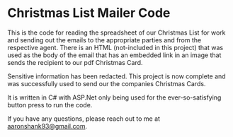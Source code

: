 # Christmas List Mailer Code

This is the code for reading the spreadsheet of our Christmas List for work and sending out the emails to the appropriate parties and from the respective agent. There is an HTML (not-included in this project) that was used as the body of the email that has an embedded link in an image that sends the recipient to our pdf Christmas Card.

Sensitive information has been redacted. This project is now complete and was successfully used to send our the companies Christmas Cards.

It is written in C# with ASP.Net only being used for the ever-so-satisfying button press to run the code.

If you have any questions, please reach out to me at aaronshank93@gmail.com.
